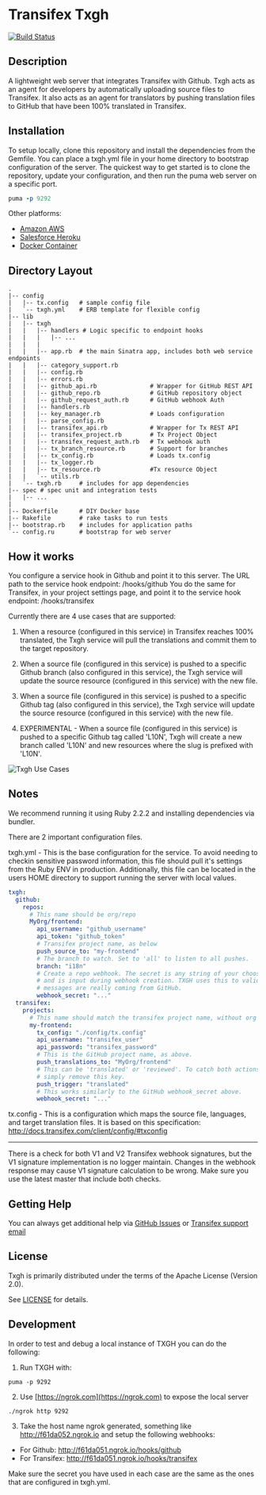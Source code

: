 Transifex Txgh
====

[![Build Status](https://travis-ci.org/transifex/txgh.svg?branch=devel)](https://travis-ci.org/transifex/txgh)

Description
---
A lightweight web server that integrates Transifex with Github.  Txgh acts as an agent for developers by automatically uploading source files to Transifex.  It also acts as an agent for translators by pushing translation files to GitHub that have been 100% translated in Transifex.

Installation
---
To setup locally, clone this repository and install the dependencies from the Gemfile. You can place a txgh.yml file in your home directory to bootstrap configuration of the server.  The quickest way to get started is to clone the repository, update your configuration, and then run the puma web server on a specific port.
```ruby
puma -p 9292
```

Other platforms:

- [Amazon AWS](https://github.com/transifex/txgh/blob/devel/docs/aws.md)
- [Salesforce Heroku](https://github.com/transifex/txgh/blob/devel/docs/heroku.md)
- [Docker Container](https://github.com/transifex/txgh/blob/devel/docs/docker.md)

Directory Layout
---
```
.
|-- config
|   |-- tx.config   # sample config file
|   `-- txgh.yml    # ERB template for flexible config
|-- lib
|   |-- txgh
|   |   |-- handlers # Logic specific to endpoint hooks
|   |   |   |-- ...
|   |   |
|   |   |-- app.rb  # the main Sinatra app, includes both web service endpoints
|   |   |-- category_support.rb
|   |   |-- config.rb
|   |   |-- errors.rb
|   |   |-- github_api.rb               # Wrapper for GitHub REST API
|   |   |-- github_repo.rb              # GitHub repository object
|   |   |-- github_request_auth.rb      # GitHub webhook Auth
|   |   |-- handlers.rb
|   |   |-- key_manager.rb              # Loads configuration
|   |   |-- parse_config.rb
|   |   |-- transifex_api.rb            # Wrapper for Tx REST API
|   |   |-- transifex_project.rb        # Tx Project Object
|   |   |-- transifex_request_auth.rb   # Tx webhook auth
|   |   |-- tx_branch_resource.rb       # Support for branches
|   |   |-- tx_config.rb                # Loads tx.config
|   |   |-- tx_logger.rb
|   |   |-- tx_resource.rb              #Tx resource Object
|   |   `-- utils.rb
|   `-- txgh.rb     # includes for app dependencies
|-- spec # spec unit and integration tests
|   |-- ...
|
|-- Dockerfile      # DIY Docker base
|-- Rakefile        # rake tasks to run tests
|-- bootstrap.rb    # includes for application paths
`-- config.ru       # bootstrap for web server
```


How it works
---

You configure a service hook in Github and point it to this server. The URL path to the service hook endpoint: /hooks/github
You do the same for Transifex, in your project settings page, and point it to the service hook endpoint: /hooks/transifex

Currently there are 4 use cases that are supported:

1) When a resource (configured in this service) in Transifex reaches 100% translated, the Txgh service will pull the translations and commit them to the target repository.

2) When a source file (configured in this service) is pushed to a specific Github branch (also configured in this service), the Txgh service will update the source resource (configured in this service) with the new file.

3) When a source file (configured in this service) is pushed to a specific Github tag (also configured in this service), the Txgh service will update the source resource (configured in this service) with the new file.

4) EXPERIMENTAL - When a source file (configured in this service) is pushed to a specific Github tag called 'L10N', Txgh will create a new branch called 'L10N' and new resources where the slug is prefixed with 'L10N'.

![Txgh Use Cases](https://www.gliffy.com/go/publish/image/9483799/L.png)


Notes
---

We recommend running it using Ruby 2.2.2 and installing dependencies via bundler.

There are 2 important configuration files.

txgh.yml - This is the base configuration for the service.  To avoid needing to checkin sensitive password information, this file should pull it's settings from the Ruby ENV in production.  Additionally, this file can be located in the users HOME directory to support running the server with local values.

```yaml
txgh:
  github:
    repos:
      # This name should be org/repo
      MyOrg/frontend:
        api_username: "github_username"
        api_token: "github_token"
        # Transifex project name, as below
        push_source_to: "my-frontend" 
        # The branch to watch. Set to 'all' to listen to all pushes.
        branch: "i18n"
        # Create a repo webhook. The secret is any string of your choosing,
        # and is input during webhook creation. TXGH uses this to validate
        # messages are really coming from GitHub.
        webhook_secret: "..." 
  transifex:
    projects:
      # This name should match the transifex project name, without org name
      my-frontend:
        tx_config: "./config/tx.config"
        api_username: "transifex_user"
        api_password: "transifex_password"
        # This is the GitHub project name, as above.
        push_translations_to: "MyOrg/frontend" 
        # This can be 'translated' or 'reviewed'. To catch both actions,
        # simply remove this key.
        push_trigger: "translated"
        # This works similarly to the GitHub webhook_secret above.
        webhook_secret: "..."
```

tx.config - This is a configuration which maps the source file, languages, and target translation files.  It is based on this specification: http://docs.transifex.com/client/config/#txconfig

---
There is a check for both V1 and V2 Transifex webhook signatures, but the V1 signature implementation is no logger maintain. Changes in the webhook response may cause V1 signature calculation to be wrong. Make sure you use the latest master that include both checks.

Getting Help
---
You can always get additional help via [GitHub Issues](https://github.com/transifex/txgh/issues) or [Transifex support email](support@transifex.com)

License
---
Txgh is primarily distributed under the terms of the Apache License (Version 2.0).

See [LICENSE](https://github.com/transifex/txgh/blob/master/LICENSE) for details.

Development
---
In order to test and debug a local instance of TXGH you can do the following:
1. Run TXGH with:
```
puma -p 9292
```
2. Use [https://ngrok.com](https://ngrok.com) to expose the local server
```
./ngrok http 9292
```
3. Take the host name ngrok generated, something like http://f61da052.ngrok.io and setup the following webhooks:
  * For Github: http://f61da051.ngrok.io/hooks/github
  * For Transifex: http://f61da051.ngrok.io/hooks/transifex

  Make sure the secret you have used in each case are the same as the ones that are configured in txgh.yml.

